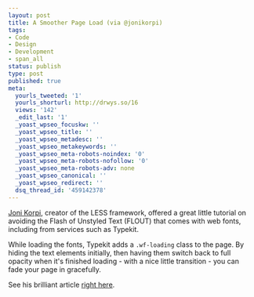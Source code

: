 ```yaml
---
layout: post
title: A Smoother Page Load (via @jonikorpi)
tags:
- Code
- Design
- Development
- span_all
status: publish
type: post
published: true
meta:
  yourls_tweeted: '1'
  yourls_shorturl: http://drwys.so/16
  views: '142'
  _edit_last: '1'
  _yoast_wpseo_focuskw: ''
  _yoast_wpseo_title: ''
  _yoast_wpseo_metadesc: ''
  _yoast_wpseo_metakeywords: ''
  _yoast_wpseo_meta-robots-noindex: '0'
  _yoast_wpseo_meta-robots-nofollow: '0'
  _yoast_wpseo_meta-robots-adv: none
  _yoast_wpseo_canonical: ''
  _yoast_wpseo_redirect: ''
  dsq_thread_id: '459142378'
---
```

<a title="Joni Korpi" href="http://jonikorpi.com">Joni Korpi</a>, creator of the LESS framework, offered a great little tutorial on avoiding the Flash of Unstyled Text (FLOUT) that comes with web fonts, including from services such as Typekit.

While loading the fonts, Typekit adds a <code>.wf-loading</code> class to the page. By hiding the text elements initially, then having them switch back to full opacity when it's finished loading - with a nice little transition - you can fade your page in gracefully.

See his brilliant article <a title="A Smoother Page Load - Joni Korpi" href="http://jonikorpi.com/a-smoother-page-load/">right here</a>.
